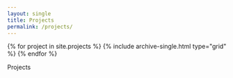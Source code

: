 ```yaml
---
layout: single
title: Projects
permalink: /projects/
---
```


<div class="grid_wrapper">
  {% for project in site.projects %}
      {% include archive-single.html type="grid" %}
  {% endfor %}
</div>


Projects
